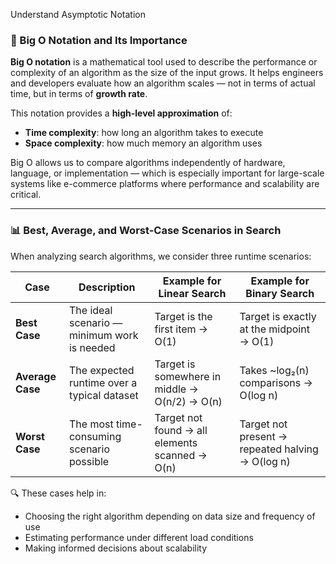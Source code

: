 Understand Asymptotic Notation

### 🔹 Big O Notation and Its Importance

**Big O notation** is a mathematical tool used to describe the performance or complexity of an algorithm as the size of the input grows. It helps engineers and developers evaluate how an algorithm scales — not in terms of actual time, but in terms of **growth rate**.

This notation provides a **high-level approximation** of:
- **Time complexity**: how long an algorithm takes to execute
- **Space complexity**: how much memory an algorithm uses

Big O allows us to compare algorithms independently of hardware, language, or implementation — which is especially important for large-scale systems like e-commerce platforms where performance and scalability are critical.

---

### 📊 Best, Average, and Worst-Case Scenarios in Search

When analyzing search algorithms, we consider three runtime scenarios:

| Case           | Description                                                               | Example for Linear Search        | Example for Binary Search        |
|----------------|---------------------------------------------------------------------------|----------------------------------|----------------------------------|
| **Best Case**  | The ideal scenario — minimum work is needed                               | Target is the first item → O(1) | Target is exactly at the midpoint → O(1) |
| **Average Case** | The expected runtime over a typical dataset                             | Target is somewhere in middle → O(n/2) → O(n) | Takes ~log₂(n) comparisons → O(log n) |
| **Worst Case** | The most time-consuming scenario possible                                 | Target not found → all elements scanned → O(n) | Target not present → repeated halving → O(log n) |

🔍 These cases help in:
- Choosing the right algorithm depending on data size and frequency of use
- Estimating performance under different load conditions
- Making informed decisions about scalability
